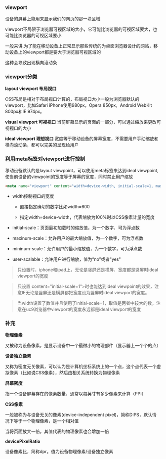 ### viewport
设备的屏幕上能用来显示我们的网页的那一块区域

viewport不局限于浏览器可视区域的大小，它可能比浏览器的可视区域要大，也可能比浏览器的可视区域要小

一般来讲,为了能在移动设备上正常显示那些传统的为桌面浏览器设计的网站，移动设备上的viewport都是要大于浏览器可视区域的

这种会导致出现横向滚动条

### viewport分类
**layout viewport 布局视口**

CSS布局是相对于布局视口计算的，布局视口大小一般为浏览器默认的viewport，比如Safari iPhone使用980px，Opera 850px，Android WebKit 800px和IE 974px。

**visual viewport 可视视口**
当前屏幕显示的页面的一部分，可以通过缩放来更改可视视口的大小

**ideal viewport 理想视口**
宽度等于移动设备的屏幕宽度，不需要用户手动缩放和横向滚动条，都可以完美的呈现给用户

### 利用meta标签对viewport进行控制
移动设备默认的是layout viewpoint，可以使用meta标签来达到ideal viewpoint,使当前设备的viewpoint的宽度等于屏幕的宽度，同时禁止用户缩放
```html
<meta name="viewport" content="width=device-width, initial-scale=1, maximum-scale=1,user-scalable=no">
```
- width控制视口的宽度
  
  - 直接指定确切的数字比如width=600
  
  - 指定width=device-width，代表缩放为100%时以CSS像素计量的宽度
- initial-scale：页面最初加载时的缩放值，为一个数字，可为浮点数
- maxinum-scale：允许用户的最大缩放值，为一个数字，可为浮点数
- mininum-scale：允许用户的最小缩放值，为一个数字，可为浮点数
- user-scalable：允许用户进行缩放，值为“no”或者"yes"
> 只设置<meta name="viewport" content="width=device-width">时，iphone和ipad上，无论是竖屏还是横屏，宽度都是竖屏时ideal viewport的宽度

> 只设置<meta name="viewport"> content="initial-scale=1">时也能达到ideal viewpoint的效果，注意IE无论是竖屏还是横屏都把宽度设为竖屏时ideal viewport的宽度。

> 当width设置了数值并且使用了initial-scale=1，取值是两者中较大的数，注意在uc9浏览器中viewport的宽度永远都是ideal viewport的宽度

### 补充
**物理像素**

又被称为设备像素，是显示设备中一个最微小的物理部件（显示器上一个个的点）

**设备独立像素**

又称为密度无关像素，可以认为是计算机坐标系统上的一个点，这个点代表一个虚拟像素（比如说CSS像素），然后由相关系统转换为物理像素

**屏幕密度**

指一个设备屏幕存在的像素数量，通常以每英寸有多少像素来计算（PPI）

**CSS像素**

一般被称为与设备无关的像素(device-independent pixel)，简称DIPS，默认情况下等于一个物理像素，是一个相对值

当将页面放大一倍，其值代表的物理像素也会增加一倍

**devicePixelRatio**

设备像素比，简称dpr。值为设备物理像素/设备独立像素